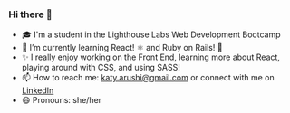 ### Hi there 👋

- 🎓 I'm a student in the Lighthouse Labs Web Development Bootcamp
- 🌱 I’m currently learning React! ⚛ and Ruby on Rails! 💎
- ✨ I really enjoy working on the Front End, learning more about React, playing around with CSS, and using SASS! 
- 📫 How to reach me: katy.arushi@gmail.com or connect with me on [LinkedIn](https://www.linkedin.com/in/katyarushi/)
- 😄 Pronouns: she/her


<!--
**katy-arushi/katy-arushi** is a ✨ _special_ ✨ repository because its `README.md` (this file) appears on your GitHub profile.

Here are some ideas to get you started:

- 🔭 I’m currently working on ...
- 🌱 I’m currently learning ...
- 👯 I’m looking to collaborate on ...
- 🤔 I’m looking for help with ...
- 💬 Ask me about ...
- 📫 How to reach me: ...
- 😄 Pronouns: ...
- ⚡ Fun fact: ...
-->
